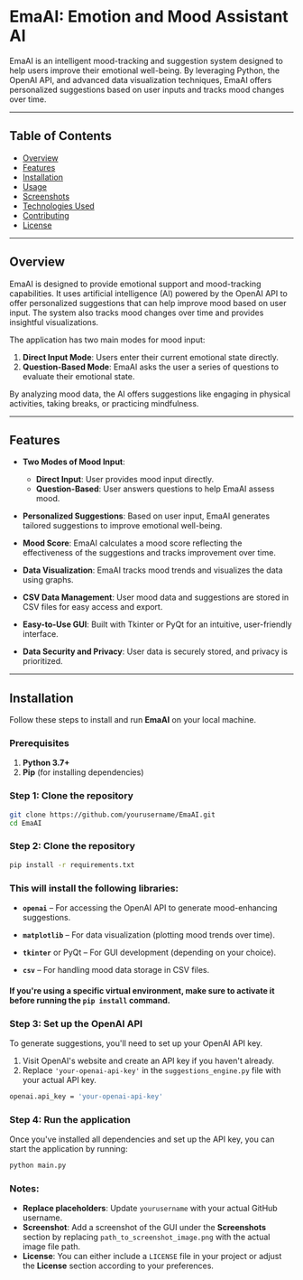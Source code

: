# **EmaAI: Emotion and Mood Assistant AI**

EmaAI is an intelligent mood-tracking and suggestion system designed to help users improve their emotional well-being. By leveraging Python, the OpenAI API, and advanced data visualization techniques, EmaAI offers personalized suggestions based on user inputs and tracks mood changes over time.

---

## **Table of Contents**
- [Overview](#overview)
- [Features](#features)
- [Installation](#installation)
- [Usage](#usage)
- [Screenshots](#screenshots)
- [Technologies Used](#technologies-used)
- [Contributing](#contributing)
- [License](#license)

---

## **Overview**

EmaAI is designed to provide emotional support and mood-tracking capabilities. It uses artificial intelligence (AI) powered by the OpenAI API to offer personalized suggestions that can help improve mood based on user input. The system also tracks mood changes over time and provides insightful visualizations.

The application has two main modes for mood input:
1. **Direct Input Mode**: Users enter their current emotional state directly.
2. **Question-Based Mode**: EmaAI asks the user a series of questions to evaluate their emotional state.

By analyzing mood data, the AI offers suggestions like engaging in physical activities, taking breaks, or practicing mindfulness.

---

## **Features**

- **Two Modes of Mood Input**:
  - **Direct Input**: User provides mood input directly.
  - **Question-Based**: User answers questions to help EmaAI assess mood.
  
- **Personalized Suggestions**: Based on user input, EmaAI generates tailored suggestions to improve emotional well-being.
  
- **Mood Score**: EmaAI calculates a mood score reflecting the effectiveness of the suggestions and tracks improvement over time.
  
- **Data Visualization**: EmaAI tracks mood trends and visualizes the data using graphs.
  
- **CSV Data Management**: User mood data and suggestions are stored in CSV files for easy access and export.
  
- **Easy-to-Use GUI**: Built with Tkinter or PyQt for an intuitive, user-friendly interface.
  
- **Data Security and Privacy**: User data is securely stored, and privacy is prioritized.

---

## **Installation**

Follow these steps to install and run **EmaAI** on your local machine.

### Prerequisites
1. **Python 3.7+**
2. **Pip** (for installing dependencies)

### Step 1: Clone the repository
```bash
git clone https://github.com/yourusername/EmaAI.git
cd EmaAI
```

### Step 2: Clone the repository
```bash
pip install -r requirements.txt
```

### This will install the following libraries:

- **``openai``** – For accessing the OpenAI API to generate mood-enhancing suggestions.
  
- **``matplotlib``** – For data visualization (plotting mood trends over time).
  
- **``tkinter``** or PyQt – For GUI development (depending on your choice).
  
- **``csv``** – For handling mood data storage in CSV files.
  
#### If you're using a specific virtual environment, make sure to activate it before running the ``pip install`` command.

### Step 3: Set up the OpenAI API
To generate suggestions, you'll need to set up your OpenAI API key.

 1. Visit OpenAI's website and create an API key if you haven't already.
 2. Replace ``'your-openai-api-key'`` in the ``suggestions_engine.py`` file with your actual API key.

```bash
openai.api_key = 'your-openai-api-key'
```

### Step 4: Run the application
Once you've installed all dependencies and set up the API key, you can start the application by running:

```bash
python main.py
```


### Notes:
- **Replace placeholders**: Update `yourusername` with your actual GitHub username.
- **Screenshot**: Add a screenshot of the GUI under the **Screenshots** section by replacing `path_to_screenshot_image.png` with the actual image file path.
- **License**: You can either include a `LICENSE` file in your project or adjust the **License** section according to your preferences.
